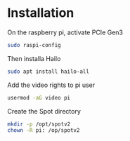 # Installation

On the raspberry pi, activate PCIe Gen3
```bash
sudo raspi-config
```

Then installa Hailo
```bash
sudo apt install hailo-all
```

Add the video rights to pi user
```bash
usermod -aG video pi
```

Create the Spot directory
```bash
mkdir -p /opt/spotv2
chown -R pi: /op/spotv2
```

